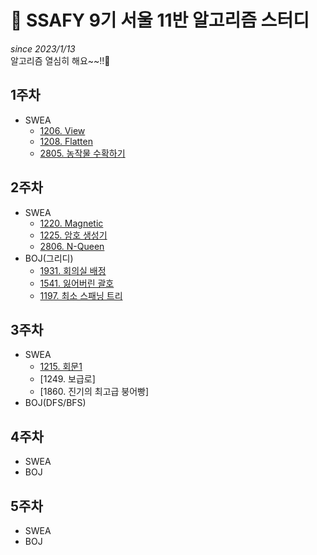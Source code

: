 # 📓 SSAFY 9기 서울 11반 알고리즘 스터디
*since 2023/1/13*  
알고리즘 열심히 해요~~!!🤗 

## 1주차
* SWEA
  * [1206. View](https://github.com/SSAFY-9th-Seoul-class-11/Dasom_Han/blob/main/SWEA/swea_1206.java)  
  * [1208. Flatten](https://github.com/SSAFY-9th-Seoul-class-11/Dasom_Han/blob/main/SWEA/swea_1208.java)  
  * [2805. 농작물 수확하기](https://github.com/SSAFY-9th-Seoul-class-11/Dasom_Han/blob/main/SWEA/swea_2805.java)  
## 2주차
* SWEA
  * [1220. Magnetic](https://github.com/SSAFY-9th-Seoul-class-11/Dasom_Han/blob/main/SWEA/swea_1220.java)
  * [1225. 암호 생성기](https://github.com/SSAFY-9th-Seoul-class-11/Dasom_Han/blob/main/SWEA/swea_1225.java)
  * [2806. N-Queen](https://github.com/SSAFY-9th-Seoul-class-11/Dasom_Han/blob/main/SWEA/swea_2806.java)
* BOJ(그리디)
  * [1931. 회의실 배정](https://github.com/SSAFY-9th-Seoul-class-11/Dasom_Han/blob/main/BOJ/boj_1931.java)
  * [1541. 잃어버린 괄호](https://github.com/SSAFY-9th-Seoul-class-11/Dasom_Han/blob/main/BOJ/boj_1541.java)
  * [1197. 최소 스패닝 트리](https://github.com/SSAFY-9th-Seoul-class-11/Dasom_Han/blob/main/BOJ/boj_1197.java)
## 3주차
* SWEA
  * [1215. 회문1](https://github.com/SSAFY-9th-Seoul-class-11/Dasom_Han/blob/main/SWEA/swea_1215.java)
  * [1249. 보급로]
  * [1860. 진기의 최고급 붕어빵]
* BOJ(DFS/BFS)
## 4주차
* SWEA
* BOJ
## 5주차
* SWEA
* BOJ
